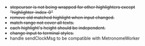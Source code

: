 - ~~stepcursor is not being wrapped for other highlighters except "highlighter-index-0"~~
- ~~remove old matched highlight when input changed.~~
- ~~match range not cover all texts.~~
- ~~each highlight's height should be independent.~~
- ~~change input to terminal styles.~~
- handle sendClockMsg to be compatible with MetronomeWorker